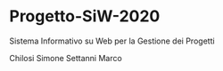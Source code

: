 # Progetto-SiW-2020
Sistema Informativo su Web per la Gestione dei Progetti

Chilosi Simone
Settanni Marco

